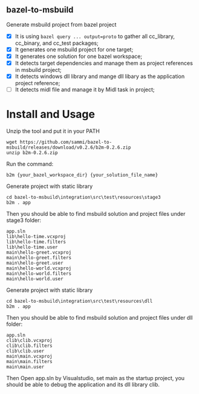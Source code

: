 bazel-to-msbuild
----------------

Generate msbuild project from bazel project

- [x] It is using ```bazel query ... output=proto``` to gather all cc_library, cc_binary, and cc_test packages;
- [x] It generates one msbuild project for one target;
- [x] It generates one solution for one bazel workspace;
- [x] It detects target dependencies and manage them as project references in msbuild project;
- [x] It detects windows dll library and mange dll libary as the application project reference;
- [ ] It detects midl file and manage it by Midl task in project;

# Install and Usage

Unzip the tool and put it in your PATH
```
wget https://github.com/sammi/bazel-to-msbuild/releases/download/v0.2.6/b2m-0.2.6.zip
unzip b2m-0.2.6.zip
```

Run the command:

```
b2m {your_bazel_workspace_dir} {your_solution_file_name}
```

Generate project with static library
```
cd bazel-to-msbuild\integration\src\test\resources\stage3
b2m . app
```
Then you should be able to find msbuild solution and project files under stage3 folder:
```
app.sln
lib\hello-time.vcxproj
lib\hello-time.filters
lib\hello-time.user
main\hello-greet.vcxproj
main\hello-greet.filters
main\hello-greet.user
main\hello-world.vcxproj
main\hello-world.filters
main\hello-world.user
```
Generate project with static library
```
cd bazel-to-msbuild\integration\src\test\resources\dll
b2m . app
```
Then you should be able to find msbuild solution and project files under dll folder:
```
app.sln
clib\clib.vcxproj
clib\clib.filters
clib\clib.user
main\main.vcxproj
main\main.filters
main\main.user
```

Then Open app.sln by Visualstudio, set main as the startup project, you should be able to debug the application and its dll library clib.

  
